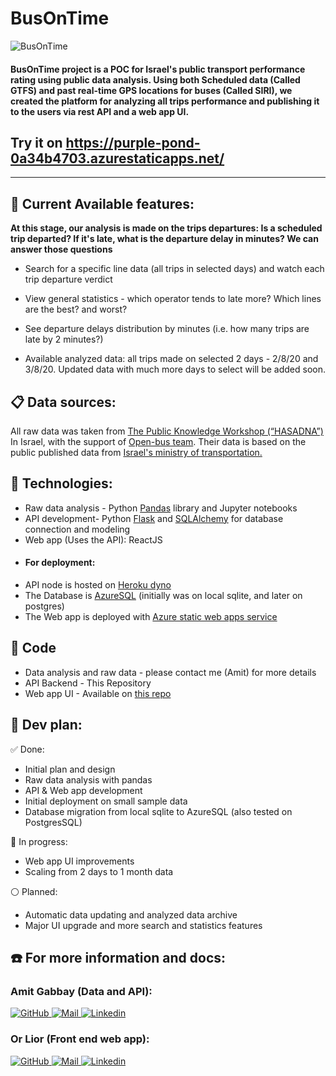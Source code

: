 # BusOnTime 
![BusOnTime](https://i.imgur.com/IRymGE8.jpg)    
    
#### BusOnTime project is a POC for Israel's public transport performance rating using public data analysis. Using both Scheduled data (Called GTFS) and past real-time GPS locations for buses (Called SIRI), we created the platform for analyzing all trips performance and publishing it to the users via rest API and a web app UI.    
 ## Try it on https://purple-pond-0a34b4703.azurestaticapps.net/    
---
 ## :bus:  Current Available features:    
 **At this stage, our analysis is made on the trips departures: Is a scheduled trip departed? If it's late, what is the departure delay in minutes? We can answer those questions**    
- Search for a specific line data (all trips in selected days) and watch each trip departure verdict    
     
 - View general statistics - which operator tends to late more? Which lines are the best? and worst?    
     
 - See departure delays distribution by minutes (i.e. how many trips are late by 2 minutes?)    
    
- Available analyzed data: all trips made on selected 2 days - 2/8/20 and 3/8/20.  Updated data with much more days to select will be added soon.    
    
    
## :clipboard: Data sources:
 All raw data was taken from [The Public Knowledge Workshop (“HASADNA”)](https://www.hasadna.org.il/en/) In Israel, with the support of [Open-bus team](https://github.com/hasadna/open-bus). Their data is based on the public published data from [Israel's ministry of transportation.](https://www.gov.il/he/departments/general/real_time_information_siri)    
      
##  :rocket: Technologies:    
 - Raw data analysis - Python [Pandas](https://pandas.pydata.org/) library and Jupyter notebooks    
- API development- Python [Flask](https://flask.palletsprojects.com/) and [SQLAlchemy](https://www.sqlalchemy.org/) for database connection and modeling    
- Web app (Uses the API): ReactJS    
- #### For deployment:    
 - API node is hosted on [Heroku dyno](https://www.heroku.com/dynos)    
  - The Database is [AzureSQL](https://azure.microsoft.com/en-us/services/azure-sql/) (initially was on local sqlite, and later on postgres)    
  - The Web app is deployed with [Azure static web apps service](https://azure.microsoft.com/en-us/services/app-service/static/)    
    
## :floppy_disk: Code    
 - Data analysis and raw data - please contact me (Amit) for more details    
- API Backend - This Repository    
- Web app UI - Available on [this repo](https://github.com/AmitGabbay/BusOnTime-App/tree/deploy)     
    
    
## :construction: Dev plan:    
 :white_check_mark: Done:    
- Initial plan and design    
- Raw data analysis with pandas    
- API & Web app development    
- Initial deployment on small sample data    
- Database migration from local sqlite to AzureSQL (also tested on PostgresSQL)     
    
:arrows_counterclockwise: In progress:    
- Web app UI improvements    
- Scaling from 2 days to 1 month data    
    
:white_circle: Planned:    
 - Automatic data updating and analyzed data archive    
- Major UI upgrade and more search and statistics features     
    
## :phone: For more information and docs:
 ### Amit Gabbay (Data and API):     
 [![GitHub](https://img.shields.io/badge/github%20-%23121011.svg?&style=for-the-badge&logo=github&logoColor=white) ](https://github.com/AmitGabbay) [      ![Mail](https://img.shields.io/badge/Gmail-D14836?style=for-the-badge&logo=gmail&logoColor=white) ](mailto:amit.gabbay1@gmail.com) [![Linkedin](https://img.shields.io/badge/linkedin%20-%230077B5.svg?&style=for-the-badge&logo=linkedin&logoColor=white) ](https://linkedin.com/in/amit-gabbay) 
 ### Or Lior (Front end web app):    
 [![GitHub](https://img.shields.io/badge/github%20-%23121011.svg?&style=for-the-badge&logo=github&logoColor=white) ](https://github.com/OrLior) [      ![Mail](https://img.shields.io/badge/Gmail-D14836?style=for-the-badge&logo=gmail&logoColor=white) ](mailto:or.lior92@gmail.com ) [![Linkedin](https://img.shields.io/badge/linkedin%20-%230077B5.svg?&style=for-the-badge&logo=linkedin&logoColor=white) ](https://www.linkedin.com/in/or-lior-7962b519b/)